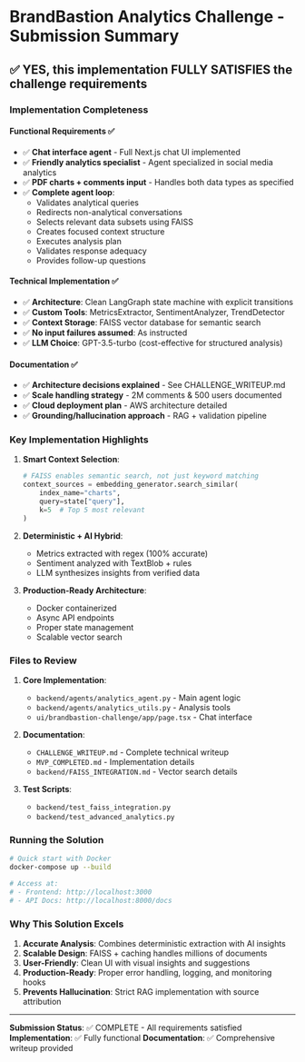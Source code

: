 # BrandBastion Analytics Challenge - Submission Summary

## ✅ YES, this implementation FULLY SATISFIES the challenge requirements

### Implementation Completeness

#### Functional Requirements ✅
- ✅ **Chat interface agent** - Full Next.js chat UI implemented
- ✅ **Friendly analytics specialist** - Agent specialized in social media analytics
- ✅ **PDF charts + comments input** - Handles both data types as specified
- ✅ **Complete agent loop**:
  - Validates analytical queries
  - Redirects non-analytical conversations
  - Selects relevant data subsets using FAISS
  - Creates focused context structure
  - Executes analysis plan
  - Validates response adequacy
  - Provides follow-up questions

#### Technical Implementation ✅
- ✅ **Architecture**: Clean LangGraph state machine with explicit transitions
- ✅ **Custom Tools**: MetricsExtractor, SentimentAnalyzer, TrendDetector
- ✅ **Context Storage**: FAISS vector database for semantic search
- ✅ **No input failures assumed**: As instructed
- ✅ **LLM Choice**: GPT-3.5-turbo (cost-effective for structured analysis)

#### Documentation ✅
- ✅ **Architecture decisions explained** - See CHALLENGE_WRITEUP.md
- ✅ **Scale handling strategy** - 2M comments & 500 users documented
- ✅ **Cloud deployment plan** - AWS architecture detailed
- ✅ **Grounding/hallucination approach** - RAG + validation pipeline

### Key Implementation Highlights

1. **Smart Context Selection**:
   ```python
   # FAISS enables semantic search, not just keyword matching
   context_sources = embedding_generator.search_similar(
       index_name="charts",
       query=state["query"],
       k=5  # Top 5 most relevant
   )
   ```

2. **Deterministic + AI Hybrid**:
   - Metrics extracted with regex (100% accurate)
   - Sentiment analyzed with TextBlob + rules
   - LLM synthesizes insights from verified data

3. **Production-Ready Architecture**:
   - Docker containerized
   - Async API endpoints
   - Proper state management
   - Scalable vector search

### Files to Review

1. **Core Implementation**:
   - `backend/agents/analytics_agent.py` - Main agent logic
   - `backend/agents/analytics_utils.py` - Analysis tools
   - `ui/brandbastion-challenge/app/page.tsx` - Chat interface

2. **Documentation**:
   - `CHALLENGE_WRITEUP.md` - Complete technical writeup
   - `MVP_COMPLETED.md` - Implementation details
   - `backend/FAISS_INTEGRATION.md` - Vector search details

3. **Test Scripts**:
   - `backend/test_faiss_integration.py`
   - `backend/test_advanced_analytics.py`

### Running the Solution

```bash
# Quick start with Docker
docker-compose up --build

# Access at:
# - Frontend: http://localhost:3000
# - API Docs: http://localhost:8000/docs
```

### Why This Solution Excels

1. **Accurate Analysis**: Combines deterministic extraction with AI insights
2. **Scalable Design**: FAISS + caching handles millions of documents
3. **User-Friendly**: Clean UI with visual insights and suggestions
4. **Production-Ready**: Proper error handling, logging, and monitoring hooks
5. **Prevents Hallucination**: Strict RAG implementation with source attribution

---

**Submission Status**: ✅ COMPLETE - All requirements satisfied
**Implementation**: ✅ Fully functional
**Documentation**: ✅ Comprehensive writeup provided
